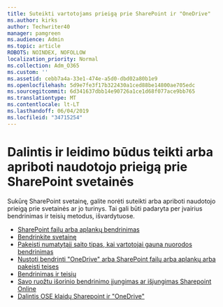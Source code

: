 ```yaml
---
title: Suteikti vartotojams prieigą prie SharePoint ir "OneDrive"
ms.author: kirks
author: Techwriter40
manager: pamgreen
ms.audience: Admin
ms.topic: article
ROBOTS: NOINDEX, NOFOLLOW
localization_priority: Normal
ms.collection: Adm_O365
ms.custom: ''
ms.assetid: cebb7a4a-33e1-474e-a5d0-dbd02a80b1e9
ms.openlocfilehash: 5d9e7fe3f17b322430a1ced88be14800ae705edc
ms.sourcegitcommit: 6d341637dbb14e90726a1ce1d68f077ace9bb765
ms.translationtype: MT
ms.contentlocale: lt-LT
ms.lasthandoff: 06/04/2019
ms.locfileid: "34715254"
---
```

# <a name="sharing-and-permission-methods-to-provide-or-restrict-user-access-to-sharepoint-site"></a>Dalintis ir leidimo būdus teikti arba apriboti naudotojo prieigą prie SharePoint svetainės

<p>Sukūrę SharePoint svetainę, galite norėti suteikti arba apriboti naudotojo prieigą prie svetainės ar jo turinys. Tai gali būti padaryta per įvairius bendrinimas ir teisių metodus, išvardytuose.</p> <ul> <li><a href="https://support.office.com/en-us/article/share-sharepoint-files-or-folders-1fe37332-0f9a-4719-970e-d2578da4941c?ui=en-US&amp;rs=en-US&amp;ad=US">SharePoint failų arba aplankų bendrinimas</a></li> <li><a href="https://support.office.com/en-us/article/share-a-site-958771a8-d041-4eb8-b51c-afea2eae3658">Bendrinkite svetainę</a></li> <li><a href="https://docs.microsoft.com/en-us/sharepoint/change-default-sharing-link">Pakeisti numatytąjį saito tipas, kai vartotojai gauna nuorodos bendrinimas</a></li> <li><a href="https://support.office.com/en-us/article/stop-sharing-onedrive-or-sharepoint-files-or-folders-or-change-permissions-0a36470f-d7fe-40a0-bd74-0ac6c1e13323?ui=en-US&amp;rs=en-US&amp;ad=US">Nustoti bendrinti "OneDrive" arba SharePoint failų arba aplankų arba pakeisti teises</a></li> <li><a href="https://support.office.com/en-us/article/Sharing-and-permissions-ac85fbf1-2431-49bf-8690-f1a2b98af65f#ID0EAABAAA=Manage_permissions">Bendrinimas ir teisių</a></li> <li><a href="https://docs.microsoft.com/en-us/sharepoint/turn-external-sharing-on-or-off">Savo ruožtu išorinio bendrinimo įjungimas ar išjungimas Sharepoint Online</a>&nbsp;</li> <li><a href="https://docs.microsoft.com/en-us/sharepoint/sharepoint-onedrive-error-message">Dalintis OSE klaidų Sharepoint ir "OneDrive"</a></li> </ul>





